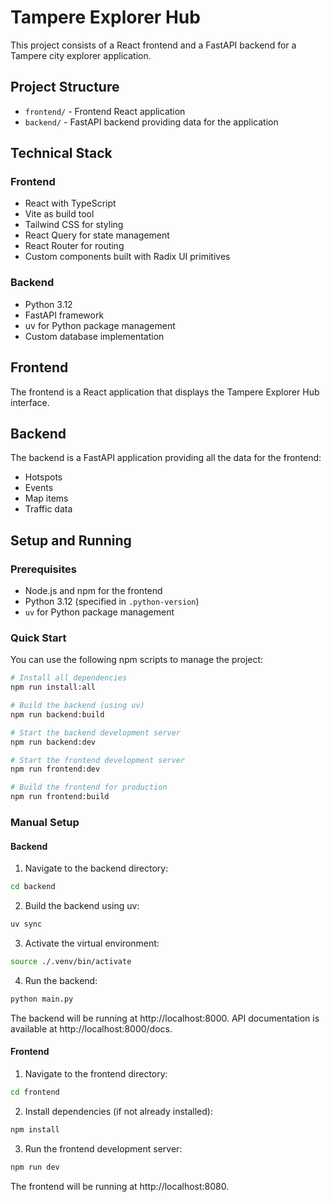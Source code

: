 # Tampere Explorer Hub

This project consists of a React frontend and a FastAPI backend for a Tampere city explorer application.

## Project Structure

- `frontend/` - Frontend React application
- `backend/` - FastAPI backend providing data for the application

## Technical Stack

### Frontend

- React with TypeScript
- Vite as build tool
- Tailwind CSS for styling
- React Query for state management
- React Router for routing
- Custom components built with Radix UI primitives

### Backend

- Python 3.12
- FastAPI framework
- uv for Python package management
- Custom database implementation

## Frontend

The frontend is a React application that displays the Tampere Explorer Hub interface.

## Backend

The backend is a FastAPI application providing all the data for the frontend:

- Hotspots
- Events
- Map items
- Traffic data

## Setup and Running

### Prerequisites

- Node.js and npm for the frontend
- Python 3.12 (specified in `.python-version`)
- `uv` for Python package management

### Quick Start

You can use the following npm scripts to manage the project:

```bash
# Install all dependencies
npm run install:all

# Build the backend (using uv)
npm run backend:build

# Start the backend development server
npm run backend:dev

# Start the frontend development server
npm run frontend:dev

# Build the frontend for production
npm run frontend:build
```

### Manual Setup

#### Backend

1. Navigate to the backend directory:

```bash
cd backend
```

2. Build the backend using uv:

```bash
uv sync
```

3. Activate the virtual environment:

```bash
source ./.venv/bin/activate
```

4. Run the backend:

```bash
python main.py
```

The backend will be running at http://localhost:8000. API documentation is available at http://localhost:8000/docs.

#### Frontend

1. Navigate to the frontend directory:

```bash
cd frontend
```

2. Install dependencies (if not already installed):

```bash
npm install
```

3. Run the frontend development server:

```bash
npm run dev
```

The frontend will be running at http://localhost:8080.
